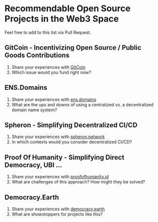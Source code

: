 # Recommendable Open Source Projects in the Web3 Space
Feel free to add to this list via Pull Request.  

## GitCoin - Incentivizing Open Source / Public Goods Contributions
1. Share your experiences with [GitCoin](https://gitcoin.co/)  
2. Which issue would you fund right now?  

## ENS.Domains
1. Share your experiences with [ens.domains](https://ens.domains)  
2. What are the ups and downs of using a centralized vs. a decentralized domain name system? 

## Spheron - Simplifying Decentralized CI/CD
1. Share your experiences with [spheron.network](https://spheron.network)
2. In which contexts would you consider decentralized CI/CD?

## Proof Of Humanity - Simplifying Direct Democracy, UBI ...
1. Share your experiences with [proofofhumanity.id](https://www.proofofhumanity.id/)
2. What are challenges of this approach? How might they be solved?

## Democracy.Earth
1. Share your experiences with [democracy.earth](https://democracy.earth/)
2. What are showstoppers for projects like this?



